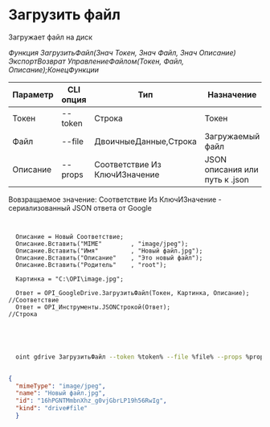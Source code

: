 ﻿---
sidebar_position: 4
---

# Загрузить файл
 Загружает файл на диск


*Функция ЗагрузитьФайл(Знач Токен, Знач Файл, Знач Описание) ЭкспортВозврат УправлениеФайлом(Токен, Файл, Описание);КонецФункции*

  | Параметр | CLI опция | Тип | Назначение |
  |-|-|-|-|
  | Токен | --token | Строка | Токен |
  | Файл | --file | ДвоичныеДанные,Строка | Загружаемый файл |
  | Описание | --props | Соответствие Из КлючИЗначение | JSON описания или путь к .json |

  
  Вовзращаемое значение:   Соответствие Из КлючИЗначение - сериализованный JSON ответа от Google

```bsl title="Пример кода"
	
  
  Описание = Новый Соответствие;
  Описание.Вставить("MIME"        , "image/jpeg");
  Описание.Вставить("Имя"         , "Новый файл.jpg");
  Описание.Вставить("Описание"    , "Это новый файл");
  Описание.Вставить("Родитель"    , "root");
  
  Картинка = "C:\OPI\image.jpg";
  
  Ответ = OPI_GoogleDrive.ЗагрузитьФайл(Токен, Картинка, Описание);  //Соответствие
  Ответ = OPI_Инструменты.JSONСтрокой(Ответ);                        //Строка
  

	
```

```sh title="Пример команд CLI"
    
  oint gdrive ЗагрузитьФайл --token %token% --file %file% --props %props%

```


```json title="Результат"

{
  "mimeType": "image/jpeg",
  "name": "Новый файл.jpg",
  "id": "16hPGNTMmbnXhz_g0vjGbrLP19h56RwIg",
  "kind": "drive#file"
  }

```

